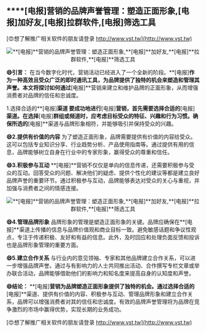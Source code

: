## ****[电报]**营销的品牌声誉管理：塑造正面形象,**[电报]**加好友,**[电报]**拉群软件,**[电报]**筛选工具**

[😍想了解推广相关软件的朋友请登录 http://www.vst.tw](http://www.vst.tw)

 <center><img src="https://vst.tw/MP4/tuiguang/png/6.png" alt="**[电报]**营销的品牌声誉管理：塑造正面形象,**[电报]**加好友,**[电报]**拉群软件,**[电报]**筛选工具"></center>

**😄引言：**
在当今数字化时代，营销活动已经进入了一个全新的阶段。**[电报]**作为一种高效且受众广泛的即时通讯工具，为品牌提供了独特的机会来塑造和管理其声誉。本文将探讨如何通过**[电报]**营销来建立和维护品牌的正面形象，从而增强消费者对品牌的信任和忠诚度。

1.选择合适的**[电报]**渠道
要成功地进行**[电报]**营销，首先需要选择合适的**[电报]**渠道。在选择**[电报]**群组或频道时，应考虑目标受众的特征、兴趣和行为习惯。确保所选的**[电报]**渠道与品牌形象相符，并能够吸引并保持受众的兴趣。

**😄2.提供有价值的内容**
为了塑造正面形象，品牌需要提供有价值的内容给受众。这可以包括专业知识分享、行业趋势分析、产品使用指南等。通过提供有用的信息，品牌能够树立自身在行业中的专家形象，赢得受众的尊重和信任。

**😄3.积极参与互动**
**[电报]**营销不仅仅是单向的信息传递，还需要积极参与受众的互动。回答受众的问题、解决他们的疑虑、提供个性化的建议等都是建立良好品牌声誉的重要环节。通过积极参与互动，品牌能够表达对受众的关心与重视，并加强与消费者之间的情感连接。

 <center><img src="https://vst.tw/MP4/tuiguang/png/7.png" alt="**[电报]**营销的品牌声誉管理：塑造正面形象,**[电报]**加好友,**[电报]**拉群软件,**[电报]**筛选工具"></center>

**😄4.管理品牌形象**
品牌形象的管理是塑造正面形象的关键。品牌应确保在**[电报]**渠道上传播的信息与品牌价值观和商业目标一致。避免敏感话题和争议性观点，专注于传递积极、友好和有益的信息。此外，及时回应和处理负面反馈和投诉也是品牌形象管理的重要方面。

**😄5.建立合作关系**
与行业内的意见领袖、专家和其他品牌建立合作关系，可以进一步增强品牌声誉。通过与有影响力的人士共同推出活动、合作撰写专栏文章或举办联合活动，品牌能够借助他们的影响力和知名度来提高自身的认知度和声誉。

**😄结论：**
**[电报]**营销为品牌塑造正面形象提供了独特的机会。通过选择合适的**[电报]**渠道、提供有价值的内容、积极参与互动、管理品牌形象和建立合作关系，品牌可以增强消费者对其的信任和忠诚度。有效的品牌声誉管理将为品牌在竞争激烈的市场中赢得优势，实现长期的业务成功。

[😍想了解推广相关软件的朋友请登录 http://www.vst.tw](http://www.vst.tw)



